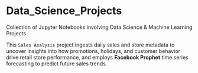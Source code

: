 # Data_Science_Projects
Collection of Jupyter Notebooks involving Data Science &amp; Machine Learning Projects

This `Sales Analysis` project ingests daily sales and store metadata to uncover insights into how promotions, holidays, and customer behavior drive retail store performance, and employs **Facebook Prophet** time series forecasting to predict future sales trends.
